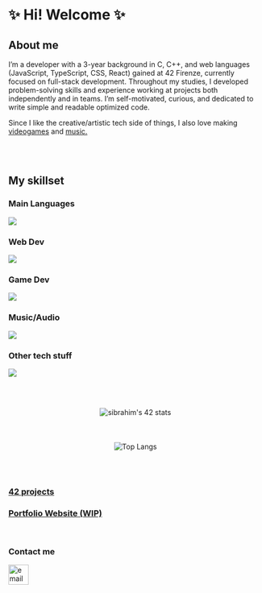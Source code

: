 <div align="center">
  <!--![vapor_passingby_mountains](https://github.com/sidev86/sidev86/assets/84662823/044c264e-26ae-40a7-8d6d-e6cafddd678d)-->
</div>
<h1>✨ Hi! Welcome ✨</h1>
<h2>About me</h2>
<p>I’m a developer with a 3-year background in C, C++, and web languages (JavaScript, TypeScript, CSS, React) gained at 42 Firenze, currently focused on full-stack development. Throughout my studies, I developed problem-solving skills and experience working at projects both independently and in teams. I’m self-motivated, curious, and dedicated to write simple and readable optimized code.</p>

<p>Since I like the creative/artistic tech side of things, I also love making <a href="https://someyear.itch.io/">videogames</a> and <a href="https://soundcloud.com/someyear">music.</a></p>



<br><br>
<h2>My skillset</h2>
<h3>Main Languages</h3>
<p align="left">
  <a href="https://skillicons.dev">
    <img src="https://skillicons.dev/icons?i=c,cpp,cs,py" />
  </a>
</p>

<h3>Web Dev</h3>
<p align="left">
  <a href="https://skillicons.dev">
    <img src="https://skillicons.dev/icons?i=html,css,js,react,tailwind,bootstrap" />
  </a>
</p>

<h3>Game Dev</h3>
<p align="left">
  <a href="https://skillicons.dev">
    <img src="https://skillicons.dev/icons?i=unity,gamemakerstudio" />
  </a>
</p>

<h3>Music/Audio</h3>
<p align="left">
  <a href="https://skillicons.dev">
    <img src="https://skillicons.dev/icons?i=ableton" />
  </a>
</p>

<h3>Other tech stuff</h3>
<p align="left">
  <a href="https://skillicons.dev">
    <img src="https://skillicons.dev/icons?i=git,bash,linux,docker,vscode,vim" />
  </a>
</p>


<br><div align="center"><br>
<img src="https://badge.mediaplus.ma/starryblue/sibrahim?1337Badge=off&UM6P=off" alt="sibrahim's 42 stats" />
<br><br><br><br>
![Top Langs](https://github-readme-stats.vercel.app/api/top-langs/?username=sidev86&langs_count=8&theme=dracula)
</div>
<br><br>


<h3 align="left"><a href="https://github.com/sidev86/42projects">42 projects</a></h3>
<h3 align="left"><a href="https://portfolio-website-eight-xi-64.vercel.app">Portfolio Website (WIP)</a></h3>
<!--!<h3 align="left"><a href="https://sidev86.github.io/html-mywebsite">Website</a></h3> -->


<br>
<h3 align="left">Contact me</h3>
<p align="left">


<a href="mailto:samir.ibrahim@outlook.it">
  <img src="https://img.icons8.com/ios-filled/50/377cf6/new-post.png" alt="email icon" height="40" width="40"/>
</a>

